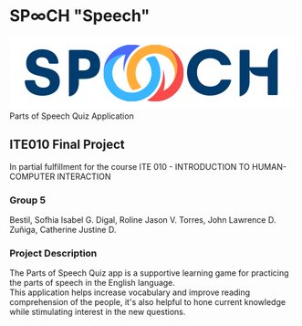 # SP∞CH "Speech"
![This is an image](https://github.com/JzCatherine/parts_of_speech_quiz/blob/main/assets/images/logo-1.png)
Parts of Speech Quiz Application

## ITE010 Final Project

In partial fulfillment for the course
ITE 010 - INTRODUCTION TO HUMAN-COMPUTER INTERACTION

### Group 5
Bestil, Sofhia Isabel G. 
Digal, Roline Jason V.
Torres, John Lawrence D.
Zuñiga, Catherine Justine D.

### Project Description
The Parts of Speech Quiz app is a supportive learning game for practicing the parts of speech in the English language.  
This application helps increase vocabulary and improve reading comprehension of the people, it's also helpful to hone current knowledge while stimulating interest in the new questions. 
